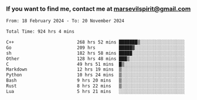 ### If you want to find me, contact me at marsevilspirit@gmail.com

<!--
**marsevilspirit/marsevilspirit** is a ✨ _special_ ✨ repository because its `README.md` (this file) appears on your GitHub profile.

Here are some ideas to get you started:

- 🔭 I’m currently working on ...
- 🌱 I’m currently learning ...
- 👯 I’m looking to collaborate on ...
- 🤔 I’m looking for help with ...
- 💬 Ask me about ...
- 📫 How to reach me: ...
- 😄 Pronouns: ...
- ⚡ Fun fact: ...
-->
<!--START_SECTION:waka-->

```txt
From: 18 February 2024 - To: 20 November 2024

Total Time: 924 hrs 4 mins

C++                        268 hrs 52 mins ███████▒░░░░░░░░░░░░░░░░░   29.10 %
Go                         209 hrs         █████▓░░░░░░░░░░░░░░░░░░░   22.62 %
sh                         182 hrs 58 mins █████░░░░░░░░░░░░░░░░░░░░   19.80 %
Other                      128 hrs 48 mins ███▒░░░░░░░░░░░░░░░░░░░░░   13.94 %
C                          49 hrs 51 mins  █▒░░░░░░░░░░░░░░░░░░░░░░░   05.39 %
Markdown                   12 hrs 19 mins  ▒░░░░░░░░░░░░░░░░░░░░░░░░   01.33 %
Python                     10 hrs 24 mins  ▒░░░░░░░░░░░░░░░░░░░░░░░░   01.13 %
Bash                       9 hrs 20 mins   ▒░░░░░░░░░░░░░░░░░░░░░░░░   01.01 %
Rust                       8 hrs 22 mins   ▒░░░░░░░░░░░░░░░░░░░░░░░░   00.91 %
Lua                        5 hrs 21 mins   ░░░░░░░░░░░░░░░░░░░░░░░░░   00.58 %
```

<!--END_SECTION:waka-->
